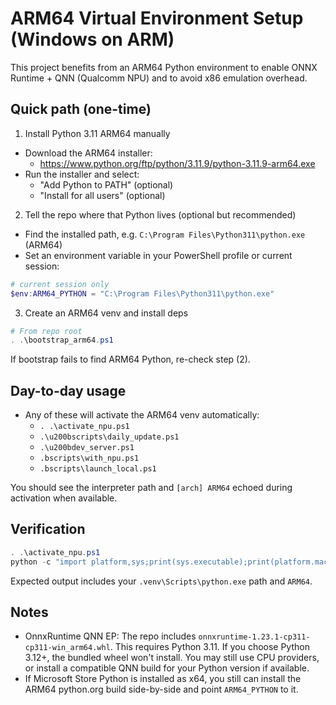 # ARM64 Virtual Environment Setup (Windows on ARM)

This project benefits from an ARM64 Python environment to enable ONNX Runtime + QNN (Qualcomm NPU) and to avoid x86 emulation overhead.

## Quick path (one-time)

1) Install Python 3.11 ARM64 manually
- Download the ARM64 installer:
  - https://www.python.org/ftp/python/3.11.9/python-3.11.9-arm64.exe
- Run the installer and select:
  - "Add Python to PATH" (optional)
  - "Install for all users" (optional)

2) Tell the repo where that Python lives (optional but recommended)
- Find the installed path, e.g. `C:\Program Files\Python311\python.exe` (ARM64)
- Set an environment variable in your PowerShell profile or current session:

```powershell
# current session only
$env:ARM64_PYTHON = "C:\Program Files\Python311\python.exe"
```

3) Create an ARM64 venv and install deps

```powershell
# From repo root
. .\bootstrap_arm64.ps1
```

If bootstrap fails to find ARM64 Python, re-check step (2).

## Day-to-day usage

- Any of these will activate the ARM64 venv automatically:
  - `. .\activate_npu.ps1`
  - `.\u200bscripts\daily_update.ps1`
  - `.\u200bdev_server.ps1`
  - `. bscripts\with_npu.ps1`
  - `. bscripts\launch_local.ps1`

You should see the interpreter path and `[arch] ARM64` echoed during activation when available.

## Verification

```powershell
. .\activate_npu.ps1
python -c "import platform,sys;print(sys.executable);print(platform.machine())"
```

Expected output includes your `.venv\Scripts\python.exe` path and `ARM64`.

## Notes

- OnnxRuntime QNN EP: The repo includes `onnxruntime-1.23.1-cp311-cp311-win_arm64.whl`. This requires Python 3.11. If you choose Python 3.12+, the bundled wheel won't install. You may still use CPU providers, or install a compatible QNN build for your Python version if available.
- If Microsoft Store Python is installed as x64, you still can install the ARM64 python.org build side-by-side and point `ARM64_PYTHON` to it.
